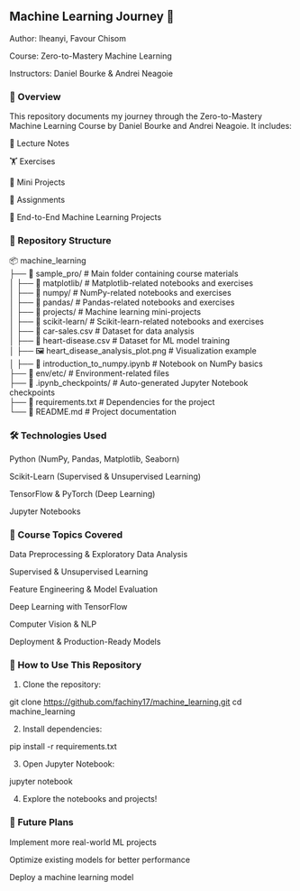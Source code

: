 ## **Machine Learning Journey 🚀**

Author: Iheanyi, Favour Chisom

Course: Zero-to-Mastery Machine Learning

Instructors: Daniel Bourke & Andrei Neagoie

### **📌 Overview**


This repository documents my journey through the Zero-to-Mastery Machine Learning Course by Daniel Bourke and Andrei Neagoie. It includes:

📖 Lecture Notes

🏋️ Exercises

🔬 Mini Projects

📝 Assignments

🤖 End-to-End Machine Learning Projects


### **📂 Repository Structure**

📦 machine_learning  
├── 📂 sample_pro/              # Main folder containing course materials  
│   ├── 📂 matplotlib/          # Matplotlib-related notebooks and exercises  
│   ├── 📂 numpy/               # NumPy-related notebooks and exercises  
│   ├── 📂 pandas/              # Pandas-related notebooks and exercises  
│   ├── 📂 projects/            # Machine learning mini-projects  
│   ├── 📂 scikit-learn/        # Scikit-learn-related notebooks and exercises  
│   ├── 📜 car-sales.csv        # Dataset for data analysis  
│   ├── 📜 heart-disease.csv    # Dataset for ML model training  
│   ├── 🖼️ heart_disease_analysis_plot.png  # Visualization example  
│   ├── 📜 introduction_to_numpy.ipynb  # Notebook on NumPy basics  
├── 📂 env/etc/                 # Environment-related files  
├── 📂 .ipynb_checkpoints/       # Auto-generated Jupyter Notebook checkpoints  
├── 📜 requirements.txt         # Dependencies for the project  
└── 📜 README.md                # Project documentation

### **🛠️ Technologies Used**

Python (NumPy, Pandas, Matplotlib, Seaborn)

Scikit-Learn (Supervised & Unsupervised Learning)

TensorFlow & PyTorch (Deep Learning)

Jupyter Notebooks


### **📖 Course Topics Covered**

Data Preprocessing & Exploratory Data Analysis

Supervised & Unsupervised Learning

Feature Engineering & Model Evaluation

Deep Learning with TensorFlow

Computer Vision & NLP

Deployment & Production-Ready Models


### **🚀 How to Use This Repository**

1. Clone the repository:

git clone https://github.com/fachiny17/machine_learning.git
cd machine_learning


2. Install dependencies:

pip install -r requirements.txt


3. Open Jupyter Notebook:

jupyter notebook


4. Explore the notebooks and projects!

### **📌 Future Plans**

Implement more real-world ML projects

Optimize existing models for better performance

Deploy a machine learning model
